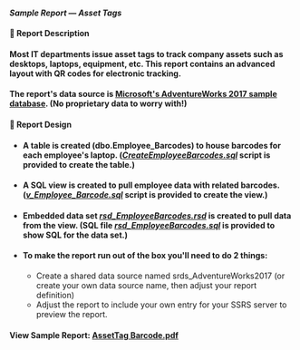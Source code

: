 #### <em>Sample Report — Asset Tags</em>
#### 👋 Report Description

#### Most IT departments issue asset tags to track company assets such as desktops, laptops, equipment, etc. This report contains an advanced layout with QR codes for electronic tracking.
#### The report's data source is <a href="https://github.com/Microsoft/sql-server-samples/releases/tag/adventureworks">Microsoft's AdventureWorks 2017 sample database</a>. (No proprietary data to worry with!)
#### 👋 Report Design
- #### A table is created (dbo.Employee_Barcodes) to house barcodes for each employee's laptop. (<a href="/AssetTags/CreateEmployeeBarcodes.sql"><em>CreateEmployeeBarcodes.sql</em></a> script is provided to create the table.)
- #### A SQL view is created to pull employee data with related barcodes. (<a href="/AssetTags/v_Employee_Barcode.sql"><em>v_Employee_Barcode.sql</em></a> script is provided to create the view.)
 - #### Embedded data set <a href="/AssetTags/rsd_EmployeeBarcodes.rsd"><em>rsd_EmployeeBarcodes.rsd</em></a> is created to pull data from the view. (SQL file <a href="/AssetTags/rsd_EmployeeBarcodes.sql"><em>rsd_EmployeeBarcodes.sql</em></a> is provided to show SQL for the data set.)
 - #### To make the report run out of the box you'll need to do 2 things: 
   -  Create a shared data source named srds_AdventureWorks2017 (or create your own data source name, then adjust your report definition) 
   -  Adjust the report to include your own entry for your SSRS server to preview the report. 

#### View Sample Report: <a href="/AssetTags/AssetTag%20Barcode.pdf" height=750 width=550/>AssetTag Barcode.pdf</a>

